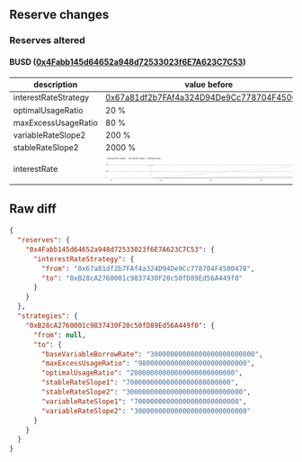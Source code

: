 ## Reserve changes

### Reserves altered

#### BUSD ([0x4Fabb145d64652a948d72533023f6E7A623C7C53](https://etherscan.io/address/0x4Fabb145d64652a948d72533023f6E7A623C7C53))

| description | value before | value after |
| --- | --- | --- |
| interestRateStrategy | [0x67a81df2b7FAf4a324D94De9Cc778704F4500478](https://etherscan.io/address/0x67a81df2b7FAf4a324D94De9Cc778704F4500478) | [0xB28cA2760001c9837430F20c50fD89Ed56A449f0](https://etherscan.io/address/0xB28cA2760001c9837430F20c50fD89Ed56A449f0) |
| optimalUsageRatio | 20 % | 2 % |
| maxExcessUsageRatio | 80 % | 98 % |
| variableRateSlope2 | 200 % | 300 % |
| stableRateSlope2 | 2000 % | 3000 % |
| interestRate | ![before](/.assets/66940b7cfc53826ed2d6a31e1a82473e8d7325a1.svg) | ![after](/.assets/caf95847460159571f7d6f0fbf09566915c5ca5b.svg) |

## Raw diff

```json
{
  "reserves": {
    "0x4Fabb145d64652a948d72533023f6E7A623C7C53": {
      "interestRateStrategy": {
        "from": "0x67a81df2b7FAf4a324D94De9Cc778704F4500478",
        "to": "0xB28cA2760001c9837430F20c50fD89Ed56A449f0"
      }
    }
  },
  "strategies": {
    "0xB28cA2760001c9837430F20c50fD89Ed56A449f0": {
      "from": null,
      "to": {
        "baseVariableBorrowRate": "30000000000000000000000000",
        "maxExcessUsageRatio": "980000000000000000000000000",
        "optimalUsageRatio": "20000000000000000000000000",
        "stableRateSlope1": "70000000000000000000000000",
        "stableRateSlope2": "30000000000000000000000000000",
        "variableRateSlope1": "70000000000000000000000000",
        "variableRateSlope2": "3000000000000000000000000000"
      }
    }
  }
}
```